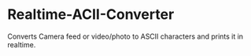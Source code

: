 # Realtime-ACII-Converter
Converts Camera feed or video/photo to ASCII characters and prints it in realtime.
